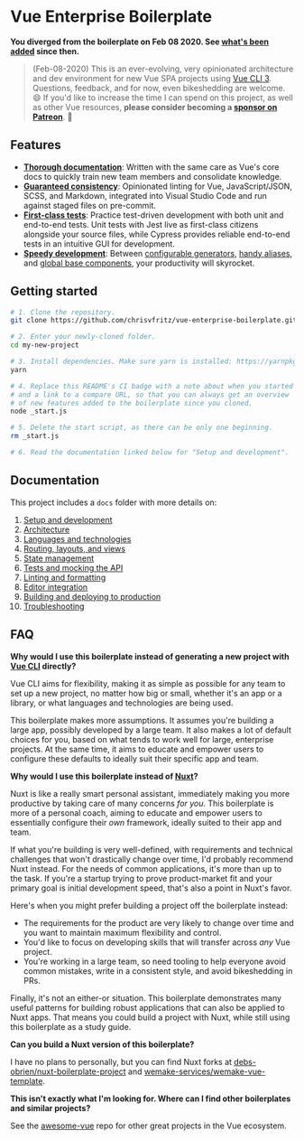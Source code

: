 # Vue Enterprise Boilerplate

**You diverged from the boilerplate on Feb 08 2020. See [what's been added](https://github.com/chrisvfritz/vue-enterprise-boilerplate/compare/7af8375f142157cc2daae3a2735ba1418605ec54...master) since then.**

> (Feb-08-2020) This is an ever-evolving, very opinionated architecture and dev environment for new Vue SPA projects using [Vue CLI 3](https://github.com/vuejs/vue-cli). Questions, feedback, and for now, even bikeshedding are welcome. 😄 If you'd like to increase the time I can spend on this project, as well as other Vue resources, **please consider becoming a [sponsor on Patreon](https://www.patreon.com/chrisvuefritz)**. :pray:

## Features

- [**Thorough documentation**](#documentation): Written with the same care as Vue's core docs to quickly train new team members and consolidate knowledge.
- [**Guaranteed consistency**](docs/linting.md): Opinionated linting for Vue, JavaScript/JSON, SCSS, and Markdown, integrated into Visual Studio Code and run against staged files on pre-commit.
- [**First-class tests**](docs/tests.md): Practice test-driven development with both unit and end-to-end tests. Unit tests with Jest live as first-class citizens alongside your source files, while Cypress provides reliable end-to-end tests in an intuitive GUI for development.
- [**Speedy development**](docs/development.md): Between [configurable generators](docs/development.md#generators), [handy aliases](docs/development.md#aliases), and [global base components](docs/development.md#base-components), your productivity will skyrocket.

## Getting started

```bash
# 1. Clone the repository.
git clone https://github.com/chrisvfritz/vue-enterprise-boilerplate.git my-new-project

# 2. Enter your newly-cloned folder.
cd my-new-project

# 3. Install dependencies. Make sure yarn is installed: https://yarnpkg.com/lang/en/docs/install
yarn

# 4. Replace this README's CI badge with a note about when you started
# and a link to a compare URL, so that you can always get an overview
# of new features added to the boilerplate since you cloned.
node _start.js

# 5. Delete the start script, as there can be only one beginning.
rm _start.js

# 6. Read the documentation linked below for "Setup and development".
```

## Documentation

This project includes a `docs` folder with more details on:

1.  [Setup and development](docs/development.md)
1.  [Architecture](docs/architecture.md)
1.  [Languages and technologies](docs/tech.md)
1.  [Routing, layouts, and views](docs/routing.md)
1.  [State management](docs/state.md)
1.  [Tests and mocking the API](docs/tests.md)
1.  [Linting and formatting](docs/linting.md)
1.  [Editor integration](docs/editors.md)
1.  [Building and deploying to production](docs/production.md)
1.  [Troubleshooting](docs/troubleshooting.md)

## FAQ

**Why would I use this boilerplate instead of generating a new project with [Vue CLI](https://github.com/vuejs/vue-cli) directly?**

Vue CLI aims for flexibility, making it as simple as possible for any team to set up a new project, no matter how big or small, whether it's an app or a library, or what languages and technologies are being used.

This boilerplate makes more assumptions. It assumes you're building a large app, possibly developed by a large team. It also makes a lot of default choices for you, based on what tends to work well for large, enterprise projects. At the same time, it aims to educate and empower users to configure these defaults to ideally suit their specific app and team.

**Why would I use this boilerplate instead of [Nuxt](https://nuxtjs.org/)?**

Nuxt is like a really smart personal assistant, immediately making you more productive by taking care of many concerns _for you_. This boilerplate is more of a personal coach, aiming to educate and empower users to essentially configure their _own_ framework, ideally suited to their app and team.

If what you're building is very well-defined, with requirements and technical challenges that won't drastically change over time, I'd probably recommend Nuxt instead. For the needs of common applications, it's more than up to the task. If you're a startup trying to prove product-market fit and your primary goal is initial development speed, that's also a point in Nuxt's favor.

Here's when you might prefer building a project off the boilerplate instead:

- The requirements for the product are very likely to change over time and you want to maintain maximum flexibility and control.
- You'd like to focus on developing skills that will transfer across _any_ Vue project.
- You're working in a large team, so need tooling to help everyone avoid common mistakes, write in a consistent style, and avoid bikeshedding in PRs.

Finally, it's not an either-or situation. This boilerplate demonstrates many useful patterns for building robust applications that can also be applied to Nuxt apps. That means you could build a project with Nuxt, while still using this boilerplate as a study guide.

**Can you build a Nuxt version of this boilerplate?**

I have no plans to personally, but you can find Nuxt forks at [debs-obrien/nuxt-boilerplate-project](https://github.com/debs-obrien/nuxt-boilerplate-project) and [wemake-services/wemake-vue-template](https://github.com/wemake-services/wemake-vue-template).

**This isn't exactly what I'm looking for. Where can I find other boilerplates and similar projects?**

See the [awesome-vue](https://github.com/vuejs/awesome-vue#scaffold) repo for other great projects in the Vue ecosystem.
